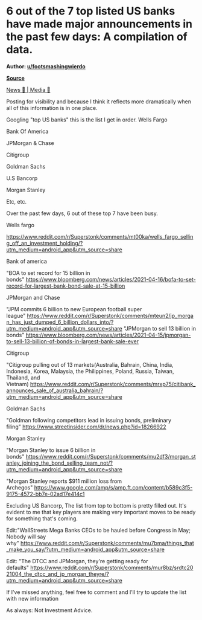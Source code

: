 6 out of the 7 top listed US banks have made major announcements in the past few days: A compilation of data.
=============================================================================================================

**Author: [u/footsmashingwierdo](https://www.reddit.com/user/footsmashingwierdo/)**

**[Source](https://www.reddit.com/r/Superstonk/comments/mu8a5m/6_out_of_the_7_top_listed_us_banks_have_made/?utm_source=share&utm_medium=ios_app&utm_name=iossmf)**

[News 📰 | Media 📱](https://www.reddit.com/r/Superstonk/search?q=flair_name%3A%22News%20%F0%9F%93%B0%20%7C%20Media%20%F0%9F%93%B1%22&restrict_sr=1)

Posting for visibility and because I think it reflects more dramatically when all of this information is in one place.

Googling "top US banks" this is the list I get in order. Wells Fargo

Bank Of America

JPMorgan & Chase

Citigroup

Goldman Sachs

U.S Bancorp

Morgan Stanley

Etc, etc.

Over the past few days, 6 out of these top 7 have been busy.

Wells fargo

<https://www.reddit.com/r/Superstonk/comments/mt00ka/wells_fargo_selling_off_an_investment_holding/?utm_medium=android_app&utm_source=share>

Bank of america

"BOA to set record for 15 billion in bonds" <https://www.bloomberg.com/news/articles/2021-04-16/bofa-to-set-record-for-largest-bank-bond-sale-at-15-billion>

JPMorgan and Chase

"JPM commits 6 billion to new European football super league" <https://www.reddit.com/r/Superstonk/comments/mteun2/jp_morgan_has_just_dumped_6_billion_dollars_into/?utm_medium=android_app&utm_source=share> "JPMorgan to sell 13 billion in bonds" <https://www.bloomberg.com/news/articles/2021-04-15/jpmorgan-to-sell-13-billion-of-bonds-in-largest-bank-sale-ever>

Citigroup

"Citigroup pulling out of 13 markets(Australia, Bahrain, China, India, Indonesia, Korea, Malaysia, the Philippines, Poland, Russia, Taiwan, Thailand, and Vietnam) <https://www.reddit.com/r/Superstonk/comments/mrxp75/citibank_announces_sale_of_australia_bahrain/?utm_medium=android_app&utm_source=share>

Goldman Sachs

"Goldman following competitors lead in issuing bonds, preliminary filing" <https://www.streetinsider.com/dr/news.php?id=18266922>

Morgan Stanley

"Morgan Stanley to issue 6 billion in bonds" <https://www.reddit.com/r/Superstonk/comments/mu2df3/morgan_stanley_joining_the_bond_selling_team_not/?utm_medium=android_app&utm_source=share>

"Morgan Stanley reports $911 million loss from Archegos" <https://www.google.com/amp/s/amp.ft.com/content/b589c3f5-9175-4572-bb7e-02ad17e414c1>

Excluding US Bancorp, The list from top to bottom is pretty filled out. It's evident to me that key players are making very important moves to be ready for something that's coming.

Edit:"WallStreets Mega Banks CEOs to be hauled before Congress in May; Nobody will say why" <https://www.reddit.com/r/Superstonk/comments/mu7bma/things_that_make_you_say/?utm_medium=android_app&utm_source=share>

Edit: "The DTCC and JPMorgan, they're getting ready for defaults" <https://www.reddit.com/r/Superstonk/comments/mur8bz/srdtc2021004_the_dtcc_and_jp_morgan_theyre/?utm_medium=android_app&utm_source=share>

If I've missed anything, feel free to comment and I'll try to update the list with new information

As always: Not Investment Advice.
